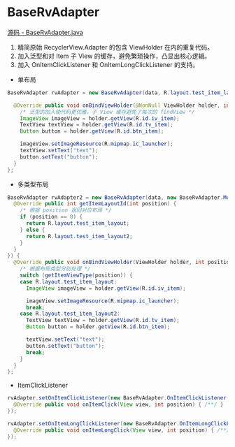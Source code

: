 # BaseRvAdapter

[源码 - BaseRvAdapter.java](./BaseRvAdapter.java)

1. 精简原始 RecyclerView.Adapter 的包含 ViewHolder 在内的重复代码。
2. 加入泛型和对 Item 子 View 的缓存，避免繁琐操作，凸显出核心逻辑。
3. 加入 OnItemClickListener 和 OnItemLongClickListener 的支持。

- 单布局 

```java
BaseRvAdapter rvAdapter = new BaseRvAdapter(data, R.layout.test_item_layout) {

  @Override public void onBindViewHolder(@NonNull ViewHolder holder, int position) {
    /* 泛型的加入使代码更优雅，子 View 缓存避免了每次的 findView */
    ImageView imageView = holder.getView(R.id.iv_item);
    TextView textView = holder.getView(R.id.tv_item);
    Button button = holder.getView(R.id.btn_item);

    imageView.setImageResource(R.mipmap.ic_launcher);
    textView.setText("text");
    button.setText("button");
  }
};
```

- 多类型布局

```java
BaseRvAdapter rvAdapter2 = new BaseRvAdapter(data, new BaseRvAdapter.MultiType() {
  @Override public int getItemLayoutId(int position) {
    /* 根据 position 返回对应布局 */
    if (position == 0) {
      return R.layout.test_item_layout;
    } else {
      return R.layout.test_item_layout2;
    }
  }
}) {
  @Override public void onBindViewHolder(ViewHolder holder, int position) {
    /* 根据布局类型分别处理 */
    switch (getItemViewType(position)) {
    case R.layout.test_item_layout:
      ImageView imageView = holder.getView(R.id.iv_item);

      imageView.setImageResource(R.mipmap.ic_launcher);
      break;
    case R.layout.test_item_layout2:
      TextView textView = holder.getView(R.id.tv_item);
      Button button = holder.getView(R.id.btn_item);

      textView.setText("text");
      button.setText("button");
      break;
    }
  }
};
```

- ItemClickListener

```java
rvAdapter.setOnItemClickListener(new BaseRvAdapter.OnItemClickListener() {
  @Override public void onItemClick(View view, int position) { /**/ }
});

rvAdapter.setOnItemLongClickListener(new BaseRvAdapter.OnItemLongClickListener() {
  @Override public void onItemLongClick(View view, int position) { /**/ }
});
```